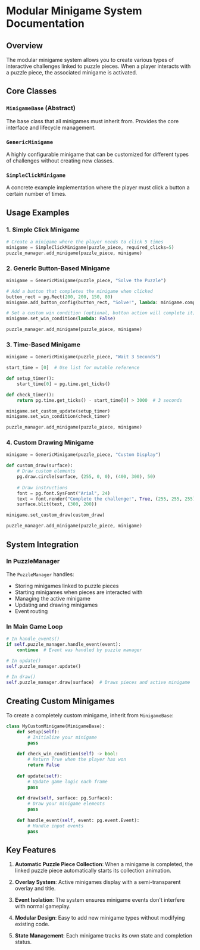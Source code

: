 # Modular Minigame System Documentation

## Overview

The modular minigame system allows you to create various types of interactive challenges linked to puzzle pieces. When a player interacts with a puzzle piece, the associated minigame is activated.

## Core Classes

### `MinigameBase` (Abstract)
The base class that all minigames must inherit from. Provides the core interface and lifecycle management.

### `GenericMinigame`
A highly configurable minigame that can be customized for different types of challenges without creating new classes.

### `SimpleClickMinigame`
A concrete example implementation where the player must click a button a certain number of times.

## Usage Examples

### 1. Simple Click Minigame
```python
# Create a minigame where the player needs to click 5 times
minigame = SimpleClickMinigame(puzzle_piece, required_clicks=5)
puzzle_manager.add_minigame(puzzle_piece, minigame)
```

### 2. Generic Button-Based Minigame
```python
minigame = GenericMinigame(puzzle_piece, "Solve the Puzzle")

# Add a button that completes the minigame when clicked
button_rect = pg.Rect(200, 200, 150, 80)
minigame.add_button_config(button_rect, "Solve!", lambda: minigame.complete_minigame())

# Set a custom win condition (optional, button action will complete it)
minigame.set_win_condition(lambda: False)

puzzle_manager.add_minigame(puzzle_piece, minigame)
```

### 3. Time-Based Minigame
```python
minigame = GenericMinigame(puzzle_piece, "Wait 3 Seconds")

start_time = [0]  # Use list for mutable reference

def setup_timer():
    start_time[0] = pg.time.get_ticks()

def check_timer():
    return pg.time.get_ticks() - start_time[0] > 3000  # 3 seconds

minigame.set_custom_update(setup_timer)
minigame.set_win_condition(check_timer)

puzzle_manager.add_minigame(puzzle_piece, minigame)
```

### 4. Custom Drawing Minigame
```python
minigame = GenericMinigame(puzzle_piece, "Custom Display")

def custom_draw(surface):
    # Draw custom elements
    pg.draw.circle(surface, (255, 0, 0), (400, 300), 50)
    
    # Draw instructions
    font = pg.font.SysFont("Arial", 24)
    text = font.render("Complete the challenge!", True, (255, 255, 255))
    surface.blit(text, (300, 200))

minigame.set_custom_draw(custom_draw)

puzzle_manager.add_minigame(puzzle_piece, minigame)
```

## System Integration

### In PuzzleManager
The `PuzzleManager` handles:
- Storing minigames linked to puzzle pieces
- Starting minigames when pieces are interacted with
- Managing the active minigame
- Updating and drawing minigames
- Event routing

### In Main Game Loop
```python
# In handle_events()
if self.puzzle_manager.handle_event(event):
    continue  # Event was handled by puzzle manager

# In update()
self.puzzle_manager.update()

# In draw()
self.puzzle_manager.draw(surface)  # Draws pieces and active minigame
```

## Creating Custom Minigames

To create a completely custom minigame, inherit from `MinigameBase`:

```python
class MyCustomMinigame(MinigameBase):
    def setup(self):
        # Initialize your minigame
        pass
    
    def check_win_condition(self) -> bool:
        # Return True when the player has won
        return False
    
    def update(self):
        # Update game logic each frame
        pass
    
    def draw(self, surface: pg.Surface):
        # Draw your minigame elements
        pass
    
    def handle_event(self, event: pg.event.Event):
        # Handle input events
        pass
```

## Key Features

1. **Automatic Puzzle Piece Collection**: When a minigame is completed, the linked puzzle piece automatically starts its collection animation.

2. **Overlay System**: Active minigames display with a semi-transparent overlay and title.

3. **Event Isolation**: The system ensures minigame events don't interfere with normal gameplay.

4. **Modular Design**: Easy to add new minigame types without modifying existing code.

5. **State Management**: Each minigame tracks its own state and completion status.
